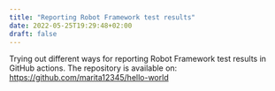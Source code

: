 ```yaml
---
title: "Reporting Robot Framework test results"
date: 2022-05-25T19:29:48+02:00
draft: false
---
```

Trying out different ways for reporting Robot Framework test results in GitHub actions.
The repository is available on:
https://github.com/marita12345/hello-world


